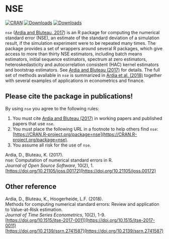 # NSE
[![CRAN](http://www.r-pkg.org/badges/version/nse)](https://cran.r-project.org/package=nse) 
[![Downloads](http://cranlogs.r-pkg.org/badges/nse?color=brightgreen)](http://www.r-pkg.org/pkg/nse)
[![Downloads](http://cranlogs.r-pkg.org/badges/grand-total/nse?color=brightgreen)](http://www.r-pkg.org/pkg/nse)

`nse` ([Ardia and Bluteau, 2017](http://dx.doi.org/10.21105/joss.00172)) is an R package for computing the numerical standard error (NSE), an estimate 
of the standard deviation of a simulation result, if the simulation experiment were to be repeated 
many times. The package provides a set of wrappers around several R packages, which give access to 
more than thirty NSE estimators, including batch means estimators, initial sequence 
estimators, spectrum at zero estimators, heteroskedasticity and autocorrelation 
consistent (HAC) kernel estimators and bootstrap estimators. See [Ardia and Bluteau (2017)](http://dx.doi.org/10.21105/joss.00172) for details. The full set of methods available in `nse` is summarized in [Ardia et al. (2018)](https://doi.org/10.1515/jtse-2017-0011) together with several examples of applications in econometrics and finance.

## Please cite the package in publications!

By using `nse` you agree to the following rules: 

1) You must cite [Ardia and Bluteau (2017)](https://doi.org/10.21105/joss.00172) in working papers and published papers that use `nse`.
2) You must place the following URL in a footnote to help others find `nse`: [https://CRAN.R-project.org/package=nse](https://CRAN.R-project.org/package=nse). 
3) You assume all risk for the use of `nse`.
        
Ardia, D., Bluteau, K. (2017).      
nse: Computation of numerical standard errors in R.       
_Journal of Open Source Software_, 10(2), 1.      
[https://doi.org/10.21105/joss.00172](https://doi.org/10.21105/joss.00172)  
        
## Other reference
Ardia, D., Bluteau, K., Hoogerheide, L.F. (2018).      
Methods for computing numerical standard errors: Review and application to Value-at-Risk estimation.        
_Journal of Time Series Econometrics_, 10(2), 1-9.    
[https://doi.org/10.1515/jtse-2017-0011](https://doi.org/10.1515/jtse-2017-0011)      
[https://doi.org/10.2139/ssrn.2741587](https://doi.org/10.2139/ssrn.2741587)
